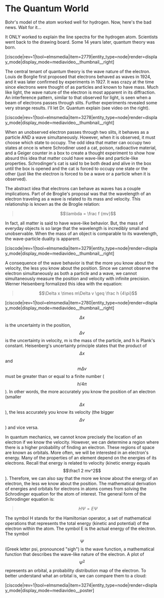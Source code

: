 <div style="float:right;margin:auto"><ebook-button title="Matter Waves" link="https://genchem.science.psu.edu/02-3-matter-waves"></ebook-button></div>


# The Quantum World

Bohr's model of the atom worked well for hydrogen.  Now, here's the bad news.  Wait for it...

It ONLY worked to explain the line spectra for the hydrogen atom.  Scientists went back to the drawing board.  Some 14 years later, quantum theory was born.

[ciscode|rev=1|tool=elmsmedia|item=2779|entity_type=node|render=display_mode|display_mode=mediavideo__thumbnail__right]

The central tenant of quantum theory is the wave nature of the electron.  Louis de Borglie first proposed that electrons behaved as waves in 1924, and it was later confirmed by experiments in 1927.  It was crazy at the time since electrons were thought of as particles and known to have mass.  Much like light, the wave nature of the electron is most apparent in its diffraction.  An interference pattern, similar to that observed for light, is seen when a beam of electrons passes through slits.  Further experiments revealed some very strange results.  I'll let Dr. Quantum explain (see video on the right).

[ciscode|rev=1|tool=elmsmedia|item=3278|entity_type=node|render=display_mode|display_mode=mediavideo__thumbnail__right]

When an unobserved electron passes through two slits, it behaves as a particle AND a wave simultaneously.  However, when it is observed, it must choose which state to occupy.  The odd idea that matter can occupy two states at once is where Schrodiner used a cat, poison, radioactive material, and a Geiger counter in a box to create a thought experiment to show how absurd this idea that matter could have wave-like and particle-like properties.  Schrodinger's cat is said to be both dead and alive in the box until the box is opened and the cat is forced to occupy one state or the other (just like the electron is forced to be a wave or a particle when it is observed).


The abstract idea that electrons can behave as waves has a couple implications.  Part of de Broglie's proposal was that the wavelength of an electron traveling as a wave is related to its mass and velocity.  This relationship is known as the de Broglie relation:

> $$\lambda = \frac f {mv}$$

In fact, all matter is said to have wave-like behavior.  But, the mass of everyday objects is so large that the wavelength is incredibly small and unobservable.  When the mass of an object is comparable to its wavelength, the wave-particle duality is apparent.

[ciscode|rev=1|tool=elmsmedia|item=3279|entity_type=node|render=display_mode|display_mode=mediavideo__thumbnail__right]

A consequence of the wave behavior is that the more you know about the velocity, the less you know about the position.  Since we cannot observe the electron simultaneously as both a particle and a wave, we cannot simultaneously measure the position and velocity with infinite precision.  Werner Heisenberg formalized this idea with the equation:

> $$\Delta x \times m\Delta v \geq \frac h {4\pi}$$ 

[ciscode|rev=1|tool=elmsmedia|item=2780|entity_type=node|render=display_mode|display_mode=mediavideo__thumbnail__right]

$$\Delta x$$ is the uncertainty in the position, $$\Delta v$$ is the uncertainty in velocity, m is the mass of the particle, and h is Plank's constant.  Heisenberg's uncertainty principle states that the product of $$\Delta x$$ and $$m \Delta v$$ must be greater than or equal to a finite number ($$h/4 \pi$$).  In other words, the more accurately you know the position of an electron (smaller $$\Delta x$$), the less accurately you know its velocity (the bigger $$\Delta v$$) and vice versa.


In quantum mechanics, we cannot know precisely the location of an electron if we know the velocity.  However, we can determine a region where there is a higher probability of finding an electron.  These regions of space are known as orbitals.  More often, we will be interested in an electron's energy.  Many of the properties of an element depend on the energies of its electrons.  Recall that energy is related to velocity (kinetic energy equals $$\frac1 2 mv^2$$).  Therefore, we can also say that the more we know about the energy of an electron, the less we know about the position. The mathematical derivation of energies and orbitals for electrons in atoms comes from solving the Schrodinger equation for the atom of interest.  The general form of the Schrodinger equation is:

> $$H\Psi = E\Psi$$

The symbol H stands for the Hamiltonian operator, a set of mathematical operations that represents the total energy (kinetic and potential) of the electron within the atom.  The symbol E is the actual energy of the electron.  The symbol $$\Psi$$ (Greek letter psi, pronounced "sigh") is the wave function, a mathematical function that describes the wave-like nature of the electron.  A plot of $$\Psi^2$$ represents an orbital, a probability distribution map of the electron.  To better understand what an orbital is, we can compare them to a cloud:

[ciscode|rev=1|tool=elmsmedia|item=3274|entity_type=node|render=display_mode|display_mode=mediavideo__poster]




